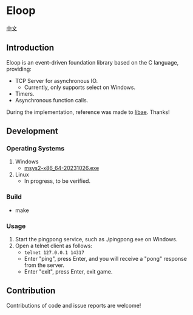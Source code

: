 # Eloop

[中文](README_CN.md)

## Introduction

Eloop is an event-driven foundation library based on the C language, providing:

* TCP Server for asynchronous IO.
  - Currently, only supports select on Windows.
* Timers.
* Asynchronous function calls.

During the implementation, reference was made to [libae](https://github.com/aisk/libae). Thanks!

## Development

### Operating Systems

1. Windows
   * [msys2-x86_64-20231026.exe](https://objects.githubusercontent.com/github-production-release-asset-2e65be/80988227/2e09490c-3e60-4f04-aadc-c38d76dd741c?X-Amz-Algorithm=AWS4-HMAC-SHA256&X-Amz-Credential=AKIAVCODYLSA53PQK4ZA%2F20240108%2Fus-east-1%2Fs3%2Faws4_request&X-Amz-Date=20240108T143209Z&X-Amz-Expires=300&X-Amz-Signature=9db964a8691b5547d0adb0f6a8b0af976e156b868640d59631d529983e565cec&X-Amz-SignedHeaders=host&actor_id=1264972&key_id=0&repo_id=80988227&response-content-disposition=attachment%3B%20filename%3Dmsys2-x86_64-20231026.exe&response-content-type=application%2Foctet-stream)
2. Linux
   * In progress, to be verified.

### Build

* make

### Usage

1. Start the pingpong service, such as ./pingpong.exe on Windows.
2. Open a telnet client as follows:
   * `telnet 127.0.0.1 14317`
   * Enter "ping", press Enter, and you will receive a "pong" response from the server.
   * Enter "exit", press Enter, exit game.
  
## Contribution

Contributions of code and issue reports are welcome!